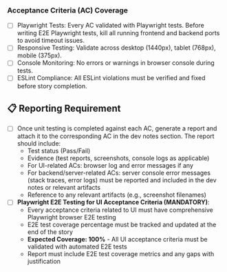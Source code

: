 ### Acceptance Criteria (AC) Coverage
- [ ] Playwright Tests: Every AC validated with Playwright tests. Before writing E2E Playwright tests, kill all running frontend and backend ports to avoid timeout issues.
- [ ] Responsive Testing: Validate across desktop (1440px), tablet (768px), mobile (375px).
- [ ] Console Monitoring: No errors or warnings in browser console during tests.
- [ ] ESLint Compliance: All ESLint violations must be verified and fixed before story completion.

## 📋 Reporting Requirement
- [ ] Once unit testing is completed against each AC, generate a report and attach it to the corresponding AC in the dev notes section. The report should include:
    - Test status (Pass/Fail)
    - Evidence (test reports, screenshots, console logs as applicable)
    - For UI-related ACs: browser log and error messages if any
    - For backend/server-related ACs: server console error messages (stack traces, error logs) must be reported and included in the dev notes or relevant artifacts
    - Reference to any relevant artifacts (e.g., screenshot filenames)
- [ ] **Playwright E2E Testing for UI Acceptance Criteria (MANDATORY)**:
    - Every acceptance criteria related to UI must have comprehensive Playwright browser E2E testing
    - E2E test coverage percentage must be tracked and updated at the end of the story
    - **Expected Coverage: 100%** - All UI acceptance criteria must be validated with automated E2E tests
    - Report must include E2E test coverage metrics and any gaps with justification
